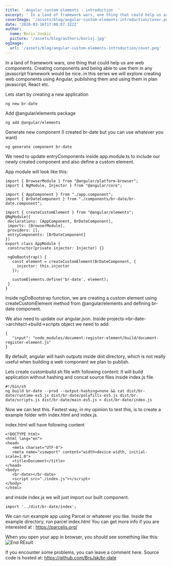 ```yaml
---
title: ' Angular custom elements - introduction  '
excerpt: ' In a land of framework wars, one thing that could help us are web components. Creating components and being able to use them in any javascript framework would be nice..in this series we will explore creating web components using Angular, publishing them and using them in plan javascript, React etc.  '
coverImage: '/assets/blog/angular-custom-elements-introduction/cover.png'
date: '2020-03-16T17:00:07.322Z'
author:
  name: Boris Joskic
  picture: '/assets/blog/authors/borisj.jpg'
ogImage:
  url: '/assets/blog/angular-custom-elements-introduction/cover.png'
---
```



In a land of framework wars, one thing that could help us are web components. Creating components and being able to use them in any javascript framework would be nice..in this series we will explore creating web components using Angular, publishing them and using them in plan javascript, React etc.


Lets start by creating a new application
```
ng new br-date
```
Add @angular/elements package
```
ng add @angular/elements
```
Generate new component (I created br-date but you can use whatever you want)
```
ng generate component br-date
```

We need to update entryComponents inside app.module.ts to include our newly created component  and also define a custom element.

App module will look like this:

```
import { BrowserModule } from "@angular/platform-browser";
import { NgModule, Injector } from "@angular/core";
 
import { AppComponent } from "./app.component";
import { BrDateComponent } from "./components/br-date/br-date.component";
 
import { createCustomElement } from "@angular/elements";
@NgModule({
 declarations: [AppComponent, BrDateComponent],
 imports: [BrowserModule],
 providers: [],
 entryComponents: [BrDateComponent]
})
export class AppModule {
 constructor(private injector: Injector) {}
 
 ngDoBootstrap() {
   const element = createCustomElement(BrDateComponent, {
     injector: this.injector
   });
 
   customElements.define('br-date', element);
 }
}

```

Inside ngDoBootstrap function, we are creating a custom element using createCustomElement method from @angular/elements and defining br-date component.

We also need to update our angular.json. Inside projects->br-date->architect->build->scripts object we need to add:

```
{
   "input": "node_modules/document-register-element/build/document-register-element.js"
}

```

By default, angular will hash outputs inside dist directory, which is not really useful when building a web component we plan to publish.

Lets create custombuild.sh file with following content:
It will build application without hashing and concat source files inside index.js file.

```
#!/bin/sh
ng build br-date --prod --output-hashing=none && cat dist/br-date/runtime-es5.js dist/br-date/polyfills-es5.js dist/br-date/scripts.js dist/br-date/main-es5.js > dist/br-date/index.js
```

Now we can test this.
Fastest way, in my opinion to test this, is to create a example folder with index.html and index.js.

index.html will have following content

```
<!DOCTYPE html>
<html lang="en">
<head>
   <meta charset="UTF-8">
   <meta name="viewport" content="width=device-width, initial-scale=1.0">
   <title>Document</title>
</head>
<body>
   <br-date></br-date>
   <script src="./index.js"></script>
</body>
</html>
```

and inside index.js we will just import our built component.

```
import '../dist/br-date/index';
```

We can run example app using Parcel or whatever you like.
Inside the example directory, run parcel index.html
You can get more info if you are interested at : https://parceljs.org/

When you open your app in browser, you should see something like this:
![End REsult](https://dev-to-uploads.s3.amazonaws.com/i/3ig3spse7cxbcvlpnmmx.png)

If you encounter some problems, you can leave a comment here.
Source code is hosted at: https://github.com/BrsJsk/br-date
